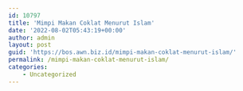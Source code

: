 ```yaml
---
id: 10797
title: 'Mimpi Makan Coklat Menurut Islam'
date: '2022-08-02T05:43:19+00:00'
author: admin
layout: post
guid: 'https://bos.awn.biz.id/mimpi-makan-coklat-menurut-islam/'
permalink: /mimpi-makan-coklat-menurut-islam/
categories:
    - Uncategorized
---
```


